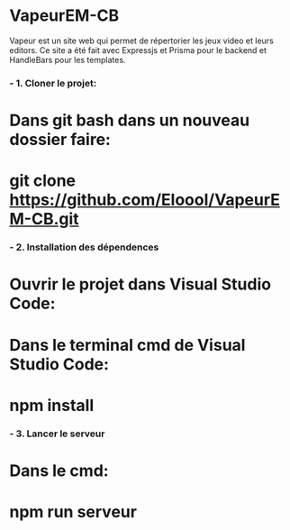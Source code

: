 # VapeurEM-CB

Vapeur est un site web qui permet de répertorier les jeux video et leurs editors. Ce site a été fait avec Expressjs et Prisma pour le backend et HandleBars pour les templates.

### - 1. Cloner le projet:
# Dans git bash dans un nouveau dossier faire:
#  git clone https://github.com/Eloool/VapeurEM-CB.git 
### - 2. Installation des dépendences
# Ouvrir le projet dans Visual Studio Code:
# Dans le terminal cmd de Visual Studio Code:
# npm install
### - 3. Lancer le serveur
# Dans le cmd:
# npm run serveur

